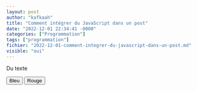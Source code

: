 ```yaml
---
layout: post
author: "kafkaah"
title: "Comment intégrer du JavaScript dans un post"
date: "2022-12-01 22:34:41 -0000"
categories: ["Programmation"]
tags: ["programmation"]
fichier: "2022-12-01-comment-integrer-du-javascript-dans-un-post.md"
visible: "oui"
---
```


<!-- Cet élément <script> doit être présent et doit avoir: class="scriptacular" -->
<script class="scriptacular" type="text/javascript">
  //Ici, on code ce qu'on veut
  function couleur(el, clr){
    console.log("Fonction invoquée avec la couleur: " + clr);
    console.log("Fonction invoquée avec le bouton dont l'id est: " + el.id);
    el.style.color = clr
    const p = document.getElementById('para')
    p.style.color = clr
  }

</script>

<!-- On peut injecter n'importe quel code HTML ici  -->
<div id="box">
  <p id="para">Du texte</p>
  <!-- La fonction "couleur" a été déclarée plus haut  -->
  <!-- "this" représente l'élément HTML lui-même (ici, les boutons. Voir "el" dans la fonction)  -->
  <button id="bouton-bleu" onclick="couleur(this, 'blue');">Bleu</button>
  <button id="bouton-rouge" onclick="couleur(this, 'red');">Rouge</button>  
<div>

